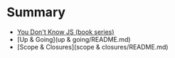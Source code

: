 # Summary

* [You Don't Know JS (book series)](README.md)
* [Up & Going](up & going/README.md)
* [Scope & Closures](scope & closures/README.md)

